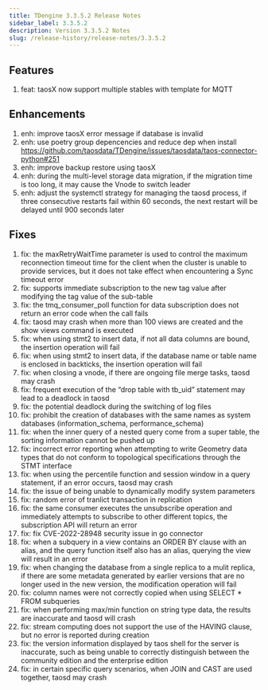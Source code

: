 ```yaml
---
title: TDengine 3.3.5.2 Release Notes
sidebar_label: 3.3.5.2
description: Version 3.3.5.2 Notes
slug: /release-history/release-notes/3.3.5.2
---
```


## Features
  1. feat: taosX now support multiple stables with template for MQTT 

## Enhancements
  1. enh: improve taosX error message if database is invalid 
  2. enh: use poetry group depencencies and reduce dep when install https://github.com/taosdata/TDengine/issues/taosdata/taos-connector-python#251
  3. enh: improve backup restore using taosX 
  4. enh: during the multi-level storage data migration, if the migration time is too long, it may cause the Vnode to switch leader 
  5. enh: adjust the systemctl strategy for managing the taosd process, if three consecutive restarts fail within 60 seconds, the next restart will be delayed until 900 seconds later

## Fixes
  1. fix: the maxRetryWaitTime parameter is used to control the maximum reconnection timeout time for the client when the cluster is unable to provide services, but it does not take effect when encountering a Sync timeout error 
  2. fix: supports immediate subscription to the new tag value after modifying the tag value of the sub-table 
  3. fix: the tmq_consumer_poll function for data subscription does not return an error code when the call fails
  4. fix: taosd may crash when more than 100 views are created and the show views command is executed
  5. fix: when using stmt2 to insert data, if not all data columns are bound, the insertion operation will fail
  6. fix: when using stmt2 to insert data, if the database name or table name is enclosed in backticks, the insertion operation will fail 
  7. fix: when closing a vnode, if there are ongoing file merge tasks, taosd may crash 
  8. fix: frequent execution of the “drop table with tb_uid” statement may lead to a deadlock in taosd 
  9. fix: the potential deadlock during the switching of log files 
 10. fix: prohibit the creation of databases with the same names as system databases (information_schema, performance_schema) 
 11. fix: when the inner query of a nested query come from a super table, the sorting information cannot be pushed up 
 12. fix: incorrect error reporting when attempting to write Geometry data types that do not conform to topological specifications through the STMT interface 
 13. fix: when using the percentile function and session window in a query statement, if an error occurs, taosd may crash 
 14. fix: the issue of being unable to dynamically modify system parameters 
 15. fix: random error of tranlict transaction in replication 
 16. fix: the same consumer executes the unsubscribe operation and immediately attempts to subscribe to other different topics, the subscription API will return an error 
 17. fix: fix CVE-2022-28948 security issue in go connector 
 18. fix: when a subquery in a view contains an ORDER BY clause with an alias, and the query function itself also has an alias, querying the view will result in an error 
 19. fix: when changing the database from a single replica to a mulit replica, if there are some metadata generated by earlier versions that are no longer used in the new version, the modification operation will fail 
 20. fix: column names were not correctly copied when using SELECT * FROM subqueries 
 21. fix: when performing max/min function on string type data, the results are inaccurate and taosd will crash 
 22. fix: stream computing does not support the use of the HAVING clause, but no error is reported during creation 
 23. fix: the version information displayed by taos shell for the server is inaccurate, such as being unable to correctly distinguish between the community edition and the enterprise edition 
 24. fix: in certain specific query scenarios, when JOIN and CAST are used together, taosd may crash 


